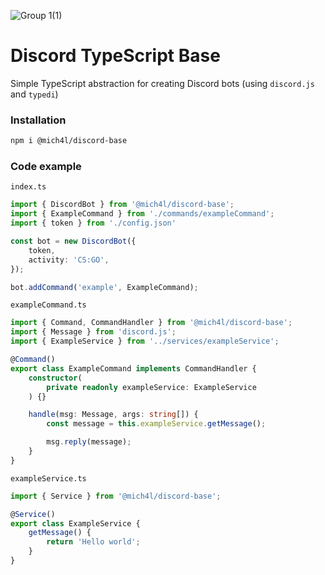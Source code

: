 ![Group 1(1)](https://user-images.githubusercontent.com/43048524/131164717-e9ed4291-1eb3-4dbc-bfab-fb20f0f4dc19.png)
# Discord TypeScript Base
Simple TypeScript abstraction for creating Discord bots (using `discord.js` and `typedi`)

### Installation
```sh
npm i @mich4l/discord-base
```

### Code example
`index.ts`
```ts
import { DiscordBot } from '@mich4l/discord-base';
import { ExampleCommand } from './commands/exampleCommand';
import { token } from './config.json'

const bot = new DiscordBot({
    token,
    activity: 'CS:GO',
});

bot.addCommand('example', ExampleCommand);
```

`exampleCommand.ts`
```ts
import { Command, CommandHandler } from '@mich4l/discord-base';
import { Message } from 'discord.js';
import { ExampleService } from '../services/exampleService';

@Command()
export class ExampleCommand implements CommandHandler {
    constructor(
        private readonly exampleService: ExampleService
    ) {}

    handle(msg: Message, args: string[]) {
        const message = this.exampleService.getMessage();

        msg.reply(message);
    }
}
```

`exampleService.ts`
```ts
import { Service } from '@mich4l/discord-base';

@Service()
export class ExampleService {
    getMessage() {
        return 'Hello world';
    }
}
```
